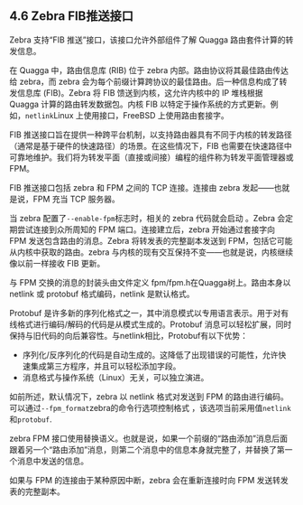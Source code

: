 ## 4.6 Zebra FIB推送接口

Zebra 支持“FIB 推送”接口，该接口允许外部组件了解 Quagga 路由套件计算的转发信息。

在 Quagga 中，路由信息库 (RIB) 位于 zebra 内部。路由协议将其最佳路由传达给 zebra，而 zebra 会为每个前缀计算跨协议的最佳路由。后一种信息构成了转发信息库 (FIB)。Zebra 将 FIB 馈送到内核，这允许内核中的 IP 堆栈根据 Quagga 计算的路由转发数据包。内核 FIB 以特定于操作系统的方式更新。例如，`netlink`Linux 上使用接口，FreeBSD 上使用路由套接字。

FIB 推送接口旨在提供一种跨平台机制，以支持路由器具有不同于内核的转发路径（通常是基于硬件的快速路径）的场景。在这些情况下，FIB 也需要在快速路径中可靠地维护。我们将为转发平面（直接或间接）编程的组件称为转发平面管理器或 FPM。

FIB 推送接口包括 zebra 和 FPM 之间的 TCP 连接。连接由 zebra 发起——也就是说，FPM 充当 TCP 服务器。

当 zebra 配置了`--enable-fpm`标志时，相关的 zebra 代码就会启动 。Zebra 会定期尝试连接到众所周知的 FPM 端口。连接建立后，zebra 开始通过套接字向 FPM 发送包含路由的消息。Zebra 将转发表的完整副本发送到 FPM，包括它可能从内核中获取的路由。zebra 与内核的现有交互保持不变——也就是说，内核继续像以前一样接收 FIB 更新。

与 FPM 交换的消息的封装头由文件定义 fpm/fpm.h在Quagga树上。路由本身以 netlink 或 protobuf 格式编码，netlink 是默认格式。

Protobuf 是许多新的序列化格式之一，其中消息模式以专用语言表示。用于对有线格式进行编码/解码的代码是从模式生成的。Protobuf 消息可以轻松扩展，同时保持与旧代码的向后兼容性。与netlink相比，Protobuf有以下优势：

- 序列化/反序列化的代码是自动生成的。这降低了出现错误的可能性，允许快速集成第三方程序，并且可以轻松添加字段。
- 消息格式与操作系统（Linux）无关，可以独立演进。

如前所述，默认情况下，zebra 以 netlink 格式对发送到 FPM 的路由进行编码。可以通过`--fpm_format`zebra的命令行选项控制格式 ，该选项当前采用值`netlink`和`protobuf`.

zebra FPM 接口使用替换语义。也就是说，如果一个前缀的“路由添加”消息后面跟着另一个“路由添加”消息，则第二个消息中的信息本身就完整了，并替换了第一个消息中发送的信息。

如果与 FPM 的连接由于某种原因中断，zebra 会在重新连接时向 FPM 发送转发表的完整副本。